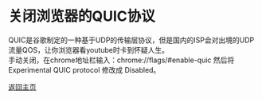 # 关闭浏览器的QUIC协议            

QUIC是谷歌制定的一种基于UDP的传输层协议，但是国内的ISP会对出境的UDP流量QOS，让你浏览器看youtube时卡到怀疑人生。      
手动关闭，在chrome地址栏输入：chrome://flags/#enable-quic 然后将 Experimental QUIC protocol 修改成 Disabled。       


[返回主页](../README.md)        
